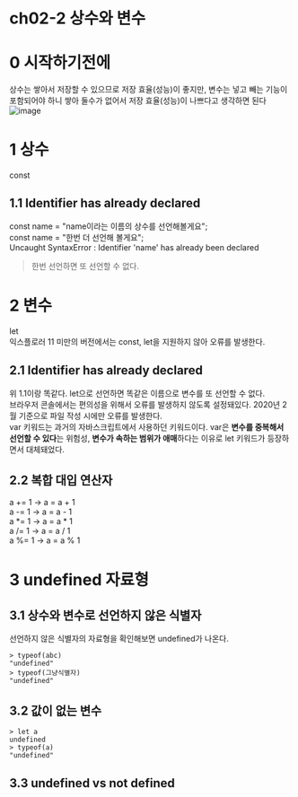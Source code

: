 # ch02-2 상수와 변수
# 0 시작하기전에
상수는 쌓아서 저장할 수 있으므로 저장 효율(성능)이 좋지만, 변수는 넣고 빼는 기능이 포함되어야 하니 쌓아 둘수가 없어서 저장 효율(성능)이 나쁘다고 생각하면 된다 
![image](https://user-images.githubusercontent.com/68311318/118430795-d45a1d00-b70f-11eb-90e9-b3913c1e29c8.png)

# 1 상수
const  

## 1.1 Identifier has already declared
const name = "name이라는 이름의 상수를 선언해볼게요";  
const name = "한번 더 선언해 볼게요";  
Uncaught SyntaxError : Identifier 'name' has already been declared  
> 한번 선언하면 또 선언할 수 없다. 

# 2 변수
let  
익스플로러 11 미만의 버전에서는 const, let을 지원하지 않아 오류를 발생한다.  

## 2.1 Identifier has already declared
위 1.1이랑 똑같다. let으로 선언하면 똑같은 이름으로 변수를 또 선언할 수 없다.  
브라우저 콘솔에서는 편의성을 위해서 오류를 발생하지 않도록 설정돼있다. 2020년 2월 기준으로 파일 작성 시에만 오류를 발생한다.  
var 키워드는 과거의 자바스크립트에서 사용하던 키워드이다. var은 **변수를 중복해서 선언할 수 있다**는 위험성, **변수가 속하는 범위가 애매**하다는 이유로 let 키워드가 등장하면서 대체돼었다.  

## 2.2 복합 대입 연산자
a += 1 -> a = a + 1   
a -= 1 -> a = a - 1  
a *= 1 -> a = a * 1    
a /= 1 -> a = a / 1   
a %= 1 -> a = a % 1  

# 3 undefined 자료형
## 3.1 상수와 변수로 선언하지 않은 식별자
선언하지 않은 식별자의 자료형을 확인해보면 undefined가 나온다.  
```
> typeof(abc)  
"undefined"  
> typeof(그냥식별자)
"undefined"
```

## 3.2 값이 없는 변수
```
> let a
undefined
> typeof(a)
"undefined"
```

## 3.3 undefined vs not defined